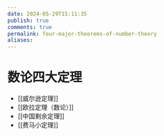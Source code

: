 ```yaml
---
date: 2024-05-29T15:11:35
publish: true
comments: true
permalink: four-major-theorems-of-number-theory
aliases:
---
```


# 数论四大定理

- [[威尔逊定理]]
- [[欧拉定理（数论）]]
- [[中国剩余定理]]
- [[费马小定理]]
